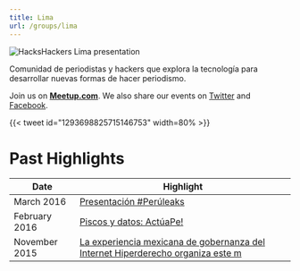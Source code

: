 ```yaml
---
title: Lima
url: /groups/lima
---
```


![HacksHackers Lima presentation](https://pbs.twimg.com/media/CKOpsxVWsAAr0rV?format=jpg&name=medium)

Comunidad de periodistas y hackers que explora la tecnología para desarrollar nuevas formas de hacer periodismo.

Join us on **[Meetup.com](https://www.meetup.com/Hacks-Hackers-Lima/)**. We also share our events on [Twitter](https://twitter.com/HacksHackersLim) and [Facebook](https://www.facebook.com/HacksHackers-Lima-Per%C3%BA-742479249129770/timeline/).

{{< tweet id="1293698825715146753" width=80% >}}

# Past Highlights

| **Date**  | **Highlight** |  
|-----------|---------------|  
| March 2016 | [Presentación #Perúleaks](https://www.meetup.com/Hacks-Hackers-Lima/events/229926732/) |
| February 2016 | [Piscos y datos: ActúaPe!](https://www.meetup.com/Hacks-Hackers-Lima/events/228834701/) |   
| November 2015 | [La experiencia mexicana de gobernanza del Internet Hiperderecho organiza este m](https://www.meetup.com/Hacks-Hackers-Lima/events/226911675/) |
